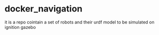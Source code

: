 # docker_navigation
it is a repo cointain a set of robots and their urdf model to be simulated on ignition gazebo
